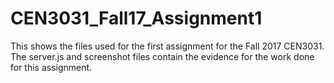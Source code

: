 # CEN3031_Fall17_Assignment1
This shows the files used for the first assignment for the Fall 2017 CEN3031. The server.js and screenshot files contain the evidence for the work done for this assignment.
